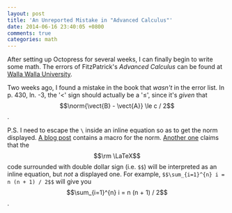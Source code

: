 ```yaml
---
layout: post
title: 'An Unreported Mistake in "Advanced Calculus"'
date: 2014-06-16 23:40:05 +0800
comments: true
categories: math
---
```


After setting up Octopress for several weeks, I can finally begin to
write some math.  The errors of FitzPatrick's *Advanced Calculus* can
be found at [Walla Walla University][err].

Two weeks ago, I found a mistake in the book that *wasn't* in the
error list.  In p. 430, ln. -3, the '<' sign should actually be a '≤',
since it's *given* that
$$\norm{\vect{B} - \vect{A}} \le c / 2$$.

<!-- more -->

P.S. I need to escape the `\` inside an inline equation so as to get
the norm displayed.  [A blog post][post1] contains a macro for the
norm.  [Another one][post2] claims that the $$\rm \LaTeX$$ code
surrounded with double dollar sign (i.e. `$$`) will be interpreted as
an inline equation, but *not* a displayed one.  For example,
`$$\sum_{i=1}^{n} i = n (n + 1) / 2$$` will give you
$$\sum_{i=1}^{n} i = n (n + 1) / 2$$.

[err]: http://people.wallawalla.edu/~thomth/453/Fitzpatrick2ndTextbookErrors.pdf
[post1]: http://blog.ivansiu.com/blog/2014/05/22/my-octopress-blogging-flow/
[post2]: http://www.lucypark.kr/blog/2013/02/25/mathjax-kramdown-and-octopress/
